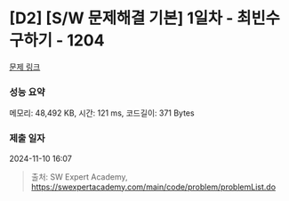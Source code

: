 # [D2] [S/W 문제해결 기본] 1일차 - 최빈수 구하기 - 1204 

[문제 링크](https://swexpertacademy.com/main/code/problem/problemDetail.do?contestProbId=AV13zo1KAAACFAYh) 

### 성능 요약

메모리: 48,492 KB, 시간: 121 ms, 코드길이: 371 Bytes

### 제출 일자

2024-11-10 16:07



> 출처: SW Expert Academy, https://swexpertacademy.com/main/code/problem/problemList.do